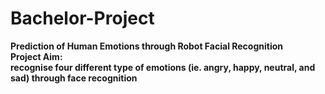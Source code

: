 # Bachelor-Project
<b>Prediction of Human Emotions through Robot Facial Recognition <b/>
<br/>Project Aim:
<br/>recognise four different type of emotions (ie. angry, happy, neutral, and sad) through face recognition
